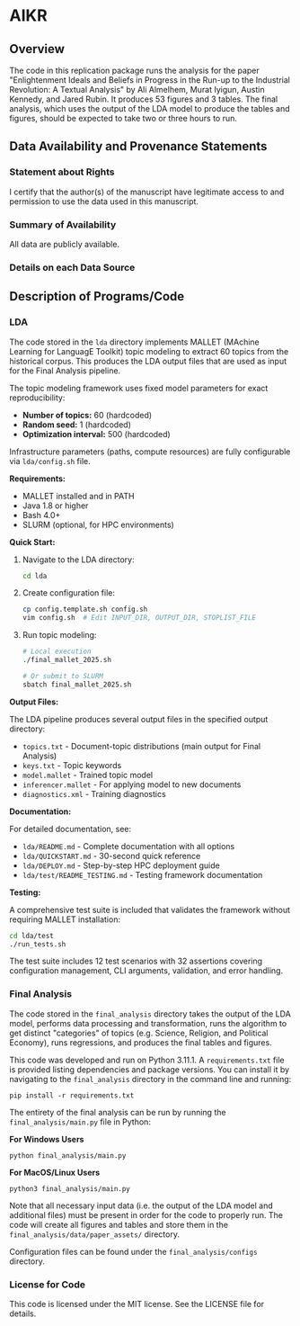 # AIKR
## Overview
The code in this replication package runs the analysis for the paper "Enlightenment Ideals and Beliefs in Progress in the Run-up to the Industrial Revolution: A Textual Analysis" by Ali Almelhem, Murat Iyigun, Austin Kennedy, and Jared Rubin. It produces 53 figures and 3 tables. The final analysis, which uses the output of the LDA model to produce the tables and figures, should be expected to take two or three hours to run.

## Data Availability and Provenance Statements

### Statement about Rights

I certify that the author(s) of the manuscript have legitimate access to and permission to use the data used in this manuscript.

### Summary of Availability

All data are publicly available.

### Details on each Data Source


## Description of Programs/Code

### LDA

The code stored in the `lda` directory implements MALLET (MAchine Learning for LanguagE Toolkit) topic modeling to extract 60 topics from the historical corpus. This produces the LDA output files that are used as input for the Final Analysis pipeline.

The topic modeling framework uses fixed model parameters for exact reproducibility:
- **Number of topics:** 60 (hardcoded)
- **Random seed:** 1 (hardcoded)
- **Optimization interval:** 500 (hardcoded)

Infrastructure parameters (paths, compute resources) are fully configurable via `lda/config.sh` file.

**Requirements:**
- MALLET installed and in PATH
- Java 1.8 or higher
- Bash 4.0+
- SLURM (optional, for HPC environments)

**Quick Start:**

1. Navigate to the LDA directory:
   ```bash
   cd lda
   ```

2. Create configuration file:
   ```bash
   cp config.template.sh config.sh
   vim config.sh  # Edit INPUT_DIR, OUTPUT_DIR, STOPLIST_FILE
   ```

3. Run topic modeling:
   ```bash
   # Local execution
   ./final_mallet_2025.sh

   # Or submit to SLURM
   sbatch final_mallet_2025.sh
   ```

**Output Files:**

The LDA pipeline produces several output files in the specified output directory:
- `topics.txt` - Document-topic distributions (main output for Final Analysis)
- `keys.txt` - Topic keywords
- `model.mallet` - Trained topic model
- `inferencer.mallet` - For applying model to new documents
- `diagnostics.xml` - Training diagnostics

**Documentation:**

For detailed documentation, see:
- `lda/README.md` - Complete documentation with all options
- `lda/QUICKSTART.md` - 30-second quick reference
- `lda/DEPLOY.md` - Step-by-step HPC deployment guide
- `lda/test/README_TESTING.md` - Testing framework documentation

**Testing:**

A comprehensive test suite is included that validates the framework without requiring MALLET installation:
```bash
cd lda/test
./run_tests.sh
```

The test suite includes 12 test scenarios with 32 assertions covering configuration management, CLI arguments, validation, and error handling.

### Final Analysis

The code stored in the `final_analysis` directory takes the output of the LDA model, performs data processing and transformation, runs the algorithm to get distinct "categories" of topics (e.g. Science, Religion, and Political Economy), runs regressions, and produces the final tables and figures.

This code was developed and run on Python 3.11.1. A `requirements.txt` file is provided listing dependencies and package versions. You can install it by navigating to the `final_analysis` directory in the command line and running:

```
pip install -r requirements.txt
```

The entirety of the final analysis can be run by running the `final_analysis/main.py` file in Python:

**For Windows Users**
```
python final_analysis/main.py
```

**For MacOS/Linux Users**
```
python3 final_analysis/main.py
```

Note that all necessary input data (i.e. the output of the LDA model and additional files) must be present in order for the code to properly run. The code will create all figures and tables and store them in the `final_analysis/data/paper_assets/` directory.

Configuration files can be found under the `final_analysis/configs` directory.

### License for Code

This code is licensed under the MIT license. See the LICENSE file for details.